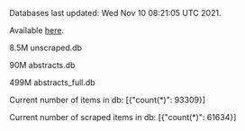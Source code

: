 Databases last updated: Wed Nov 10 08:21:05 UTC 2021. 

Available [here](https://github.com/cbeauhilton/ash-db/releases).

8.5M	unscraped.db

90M	abstracts.db

499M	abstracts_full.db

Current number of items in db:
[{"count(*)": 93309}]

Current number of scraped items in db:
[{"count(*)": 61634}]
